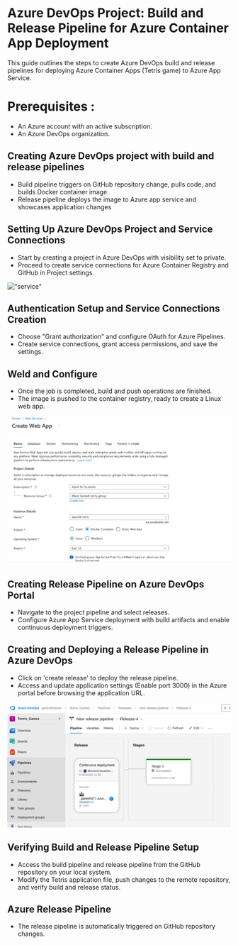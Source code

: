# Azure DevOps Project: Build and Release Pipeline for Azure Container App Deployment

This guide outlines the steps to create Azure DevOps build and release pipelines for deploying Azure Container Apps (Tetris game) to Azure App Service.

# Prerequisites :
- An Azure account with an active subscription.
- An Azure DevOps organization.

## Creating Azure DevOps project with build and release pipelines
- Build pipeline triggers on GitHub repository change, pulls code, and builds Docker container image
- Release pipeline deploys the image to Azure app service and showcases application changes

## Setting Up Azure DevOps Project and Service Connections
- Start by creating a project in Azure DevOps with visibility set to private.
- Proceed to create service connections for Azure Container Registry and GitHub in Project settings.

!["service"]('Service\sConnection.png')

## Authentication Setup and Service Connections Creation
- Choose "Grant authorization" and configure OAuth for Azure Pipelines.
- Create service connections, grant access permissions, and save the settings.

## Weld and Configure
- Once the job is completed, build and push operations are finished.
- The image is pushed to the container registry, ready to create a Linux web app.

!["webapp"](Webappcreate.png)

## Creating Release Pipeline on Azure DevOps Portal
- Navigate to the project pipeline and select releases.
- Configure Azure App Service deployment with build artifacts and enable continuous deployment triggers.

## Creating and Deploying a Release Pipeline in Azure DevOps
- Click on 'create release' to deploy the release pipeline.
- Access and update application settings (Enable port 3000) in the Azure portal before browsing the application URL.

!["release"](Releasepipe.png)


## Verifying Build and Release Pipeline Setup
- Access the build pipeline and release pipeline from the GitHub repository on your local system.
- Modify the Tetris application file, push changes to the remote repository, and verify build and release status.

## Azure Release Pipeline
- The release pipeline is automatically triggered on GitHub repository changes.





